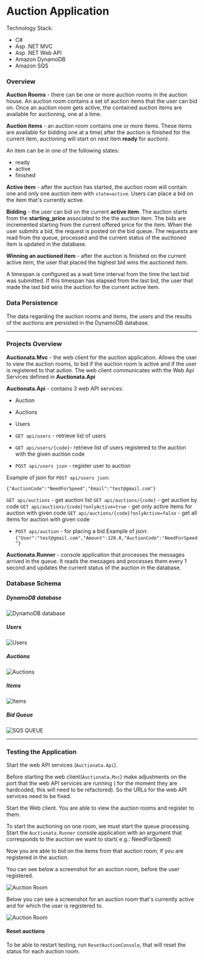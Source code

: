# Auction Application

Technology Stack:

* C#
* Asp .NET MVC
* Asp .NET Web API
* Amazon DynamoDB
* Amazon SQS


### Overview

**Auction Rooms** - there can be one or more auction rooms in the auction house. An auction room contains a set of auction items that the user can bid on. 
Once an auction room gets active, the contained auction items are available for auctioning, one at a time. 


**Auction items** - an auction room contains one or more items. These items are available for bidding one at a time( after the auction is finished for the current item, auctioning will start on next item **ready** for auction).

An item can be in one of the following states:

 * ready
 * active
 * finished

**Active item** - after the auction has started, the auction room will contain one and only one auction item with `state=active`. Users can place a bid on the item that's currently active.

**Bidding** - the user can bid on the current **active item**. 
The auction starts from the **starting_price** associated to the the auction item. 
The bids are incremented starting from the current offered price for the item.
When the user submits a bid, the request is posted on the bid queue. The requests are read from the queue, processed and the current status of the auctioned item is updated in the database.

**Winning an auctioned item** - after the auction is finished on the current active item, the user that placed the highest bid wins the auctioned item.

A timespan is configured as a wait time interval from the time the last bid was submitted. If this timespan has elapsed from the last bid, the user that made the last bid wins the auction for the current active item. 

### Data Persistence

The data regarding the auction rooms and items, the users and the results of the auctions are persisted in the DynamoDB database.

-----

### Projects Overview

**Auctionata.Mvc** - the web client for the auction application. Allows the user to view the auction rooms, to bid if the auction room is active and if the user is registered to that aution. The web client communicates with the Web Api Services defined in **Auctionata.Api**

**Auctionata.Api** - contains 3 web API services:

 * Auction
 * Auctions
 * Users
 
* `GET api/users` - retrieve list of users
* `GET api/users/{code}`- retrieve list of users registered to the auction with the given auction code
* `POST api/users json` - register user to auction

Example of json for `POST api/users json`:

`{"AuctionCode":"NeedForSpeed","Email":"test@gmail.com"}`

`GET api/auctions` - get auction list
`GET api/auctions/{code}` - get auction by code
`GET api/auctions/{code}?onlyActive=true` - get only active items for auction with given code
`GET api/auctions/{code}?onlyActive=false` - get all items for auction with given code

* `POST api/auction` - for placing a bid
Example of json:
`{"User":"test@gmail.com","Amount":120.0,"AuctionCode":"NeedForSpeed"}`
 
**Auctionata.Runner** - console application that processes the messages arrived in the queue. It reads the messages and processes them every 1 second and updates the current status of the auction in the database.


### Database Schema

##### DynamoDB database

![DynamoDB database](/img/DynamoDB.JPG)

##### Users 
![Users](/img/Users.JPG)

##### Auctions
![Auctions](/img/Auctions.JPG)

##### Items
![Items](/img/Items.JPG)

##### Bid Queue
![SQS QUEUE](/img/SQSQueue.JPG)

-----

### Testing the Application

Start the web API services (`Auctionata.Api`).

Before starting the web client(`Auctionata.Mvc`) make adjustments on the port that the web API services are running ( for the moment they are hardcoded, this will need to be refactored). So the URLs for the web API services need to be fixed.

Start the Web client. You are able to view the auction rooms and register to them.

To start the auctioning on one room, we must start the queue processing. Start the `Auctionata.Runner` console application with an argument that corresponds to the auction we want to start( e.g.: NeedForSpeed)

Now you are able to bid on the items from that auction room, if you are registered in the auction.

You can see below a screenshot for an auction room, before the user registered.

![Auction Room](/img/mvc_auction_unregistred.JPG)

Below you can see a screenshot for an auction room that's currently active and for which the user is registered to.

![Auction Room](/img/mvc_started_auction.JPG)




#### Reset auctions

To be able to restart testing, run `ResetAuctionConsole`, that will reset the status for each auction room.

